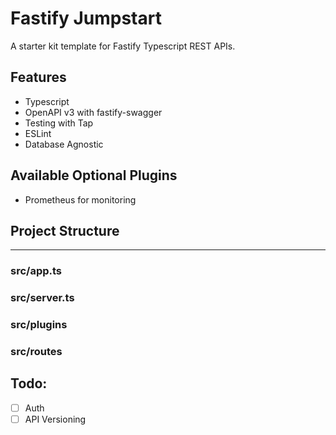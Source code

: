 # Fastify Jumpstart

A starter kit template for Fastify Typescript REST APIs.

## Features
- Typescript
- OpenAPI v3 with fastify-swagger
- Testing with Tap
- ESLint
- Database Agnostic

## Available Optional Plugins
- Prometheus for monitoring

## Project Structure
---
### src/app.ts
### src/server.ts

### src/plugins
### src/routes


## Todo:
- [ ] Auth
- [ ] API Versioning